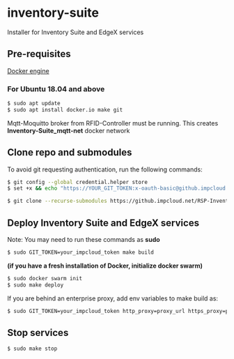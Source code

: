 # inventory-suite

Installer for Inventory Suite and EdgeX services 

## Pre-requisites 

[Docker engine](https://docs.docker.com/install/linux/docker-ce/ubuntu/)

### For Ubuntu 18.04 and above

```bash
$ sudo apt update
$ sudo apt install docker.io make git
```

Mqtt-Moquitto broker from RFID-Controller must be running. This creates **Inventory-Suite_mqtt-net** docker network

## Clone repo and submodules

To avoid git requesting authentication, run the following commands:

```bash
$ git config --global credential.helper store
$ set +x && echo "https://YOUR_GIT_TOKEN:x-oauth-basic@github.impcloud.net" > ~/.git-credentials
```

```bash
$ git clone --recurse-submodules https://github.impcloud.net/RSP-Inventory-Suite/inventory-suite.git
```

## Deploy Inventory Suite and EdgeX services

Note: You may need to run these commands as **sudo** 

```bash
$ sudo GIT_TOKEN=your_impcloud_token make build
```
**(if you have a fresh installation of Docker, initialize docker swarm)**
```bash
$ sudo docker swarm init
$ sudo make deploy
```
If you are behind an enterprise proxy, add env variables to make build as:

```bash
$ sudo GIT_TOKEN=your_impcloud_token http_proxy=proxy_url https_proxy=proxy_url make build
```

## Stop services

```bash
$ sudo make stop
```